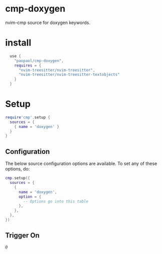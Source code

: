# cmp-doxygen

nvim-cmp source for doxygen keywords.

# install

```lua
  use {
    "paopaol/cmp-doxygen",
    requires = {
      "nvim-treesitter/nvim-treesitter",
      "nvim-treesitter/nvim-treesitter-textobjects"
    }
  }
```

# Setup

```lua
require'cmp'.setup {
  sources = {
    { name = 'doxygen' }
  }
}
```

## Configuration

The below source configuration options are available. To set any of these options, do:

```lua
cmp.setup({
  sources = {
    {
      name = 'doxygen',
      option = {
        -- Options go into this table
      },
    },
  },
})
```

## Trigger On

`@`
